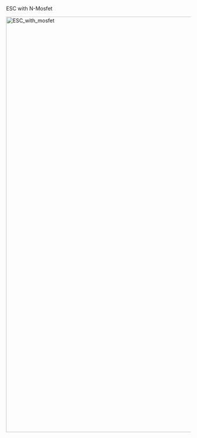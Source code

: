 ESC with N-Mosfet

<img width="1134" alt="ESC_with_mosfet" src="https://github.com/YeeeeeHo/Drone__/assets/139672321/a6da8849-b6fc-4cfb-9b38-102ef4ce5ad5">
